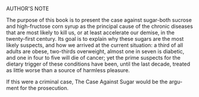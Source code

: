 AUTHOR'S NOTE 

The purpose of this book is to present the case against sugar-both sucrose and high-fructose corn syrup as the principal cause of the chronic diseases that are most likely to kill us, or at least accelerate our demise, in the twenty-first century. Its goal is to explain why these sugars are the most likely suspects, and how we arrived at the current situation: a third of all adults are obese, two-thirds overweight, almost one in seven is diabetic, and one in four to five will die of cancer; yet the prime suspects for the dietary trigger of these conditions have been, until the last decade, treated as little worse than a source of harmless pleasure. 

If this were a criminal case, The Case Against Sugar would be the argu- ment for the prosecution. 
